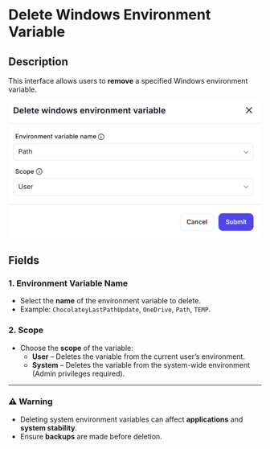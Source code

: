 # **Delete Windows Environment Variable**

## Description

This interface allows users to **remove** a specified Windows environment variable.

![alt text](delete-windows-environment-variable-1.png)

## **Fields**

### **1. Environment Variable Name**

- Select the **name** of the environment variable to delete.
- Example: `ChocolateyLastPathUpdate`, `OneDrive`, `Path`, `TEMP`.

### **2. Scope**

- Choose the **scope** of the variable:
  - **User** – Deletes the variable from the current user’s environment.
  - **System** – Deletes the variable from the system-wide environment (Admin privileges required).

---

### **⚠ Warning**

- Deleting system environment variables can affect **applications** and **system stability**.
- Ensure **backups** are made before deletion.
